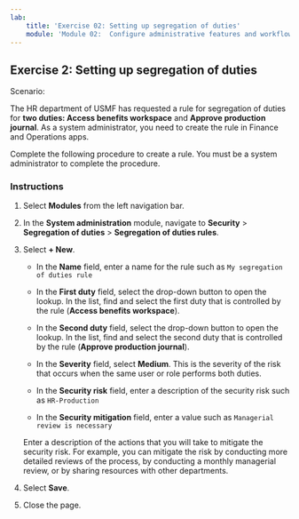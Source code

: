 ```yaml
---
lab:
    title: 'Exercise 02: Setting up segregation of duties'
    module: 'Module 02:  Configure administrative features and workflows'
---
```

## Exercise 2: Setting up segregation of duties

Scenario:

The HR department of USMF has requested a rule for segregation of duties for **two duties: Access benefits workspace** and **Approve production journal**. As a system administrator, you need to create the rule in Finance and Operations apps.

Complete the following procedure to create a rule. You must be a system administrator to complete the procedure.

### Instructions

1.  Select **Modules** from the left navigation bar.

2.  In the **System administration** module, navigate to **Security** > **Segregation of duties** > **Segregation of duties rules**. 

3.  Select **+ New**.

	- In the **Name** field, enter a name for the rule such as `My segregation of duties rule`

	- In the **First duty** field, select the drop-down button to open the lookup. In the list, find and select the first duty that is controlled by the rule (**Access benefits workspace**).

	- In the **Second duty** field, select the drop-down button to open the lookup. In the list, find and select the second duty that is controlled by the rule (**Approve production journal**).

	- In the **Severity** field, select **Medium**. This is the severity of the risk that occurs when the same user or role performs both duties.

	- In the **Security risk** field, enter a description of the security risk such as `HR-Production`

	- In the **Security mitigation** field, enter a value such as `Managerial review is necessary`

    Enter a description of the actions that you will take to mitigate the security risk. For example, you can mitigate the risk by conducting more detailed reviews of the process, by conducting a monthly managerial review, or by sharing resources with other departments.

4.  Select **Save**.

5.  Close the page.
